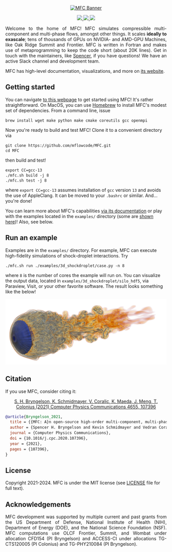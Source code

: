 <p align="center">
  <a href="http://mflowcode.github.io/">
    <img src="docs/res/readme.png" alt="MFC Banner" width="500"/>
  </a>
</p>

<p align="center">
  <a href="http://dx.doi.org/10.1016/j.cpc.2020.107396">
    <img src="https://zenodo.org/badge/doi/10.1016/j.cpc.2020.107396.svg" />
  </a>
  <a href="https://github.com/MFlowCode/MFC/actions">
    <img src="https://github.com/MFlowCode/MFC/actions/workflows/test.yml/badge.svg" />
  </a>
  <a href="https://lbesson.mit-license.org/">
    <img src="https://img.shields.io/badge/License-MIT-blue.svg" />
  </a>
</p>

<p align="justify">
  Welcome to the home of MFC!
  MFC simulates compressible multi-component and multi-phase flows, amongst other things. 
  It scales <b>ideally to exascale</b>; tens of thousands of GPUs on NVIDIA- and AMD-GPU Machines, like Oak Ridge Summit and Frontier.
  MFC is written in Fortran and makes use of metaprogramming to keep the code short (about 20K lines).
  Get in touch with the maintainers, like <a href="mailto:shb@gatech.edu">Spencer</a>, if you have questions!
  We have an active Slack channel and development team.

  MFC has high-level documentation, visualizations, and more on [its website](https://mflowcode.github.io/).
</p>

## Getting started

You can navigate [to this webpage](https://mflowcode.github.io/documentation/md_getting-started.html) to get started using MFC!
It's rather straightforward.
On MacOS, you can use [Homebrew](https://brew.sh) to install MFC's modest set of dependencies.
From a command line, issue
```console
brew install wget make python make cmake coreutils gcc openmpi
```
Now you're ready to build and test MFC!
Clone it to a convenient directory via
```console
git clone https://github.com/mflowcode/MFC.git
cd MFC
```
then build and test!
```console
export CC=gcc-13
./mfc.sh build -j 8
./mfc.sh test -j 8
```
where `export CC=gcc-13` assumes installation of `gcc` version `13` and avoids the use of AppleClang.
It can be moved to your `.bashrc` or similar.
And... you're done!

You can learn more about MFC's capabilities [via its documentation](https://mflowcode.github.io/documentation/index.html) or play with the examples located in the `examples/` directory (some are [shown here](https://mflowcode.github.io/documentation/md_examples.html))!
Also, see below.

## Run an example

Examples are in the `examples/` directory.
For example, MFC can execute high-fidelity simulations of shock-droplet interactions.
Try
```console
./mfc.sh run ./examples/3d_shockdroplet/case.py -n 8
```
where `8` is the number of cores the example will run on.
You can visualize the output data, located in `examples/3d_shockdroplet/silo_hdf5`, via Paraview, Visit, or your other favorite software.
The result looks something like the below!

<p align="center">
    <img src="docs/res/shockdrop.png" alt="Shock Droplet Example" width="700"/>
</p>

## Citation

If you use MFC, consider citing it:

<p align="center">
  <a href="https://doi.org/10.1016/j.cpc.2020.107396">
    S. H. Bryngelson, K. Schmidmayer, V. Coralic, K. Maeda, J. Meng, T. Colonius (2021) Computer Physics Communications 4655, 107396
  </a>
</p>

```bibtex
@article{Bryngelson_2021,
  title = {{MFC: A}n open-source high-order multi-component, multi-phase, and multi-scale compressible flow solver},
  author = {Spencer H. Bryngelson and Kevin Schmidmayer and Vedran Coralic and Jomela C. Meng and Kazuki Maeda and Tim Colonius},
  journal = {Computer Physics Communications},
  doi = {10.1016/j.cpc.2020.107396},
  year = {2021},
  pages = {107396},
}
```

## License
 
Copyright 2021-2024.
MFC is under the MIT license (see [LICENSE](LICENSE) file for full text).

## Acknowledgements
 
<p align="justify">
  MFC development was supported by multiple current and past grants from the US Department of Defense, National Institute of Health (NIH), Department of Energy (DOE), and the National Science Foundation (NSF).
  MFC computations use OLCF Frontier, Summit, and Wombat under allocation CFD154 (PI Bryngelson) and ACCESS-CI under allocations TG-CTS120005 (PI Colonius) and TG-PHY210084 (PI Bryngelson).
</p>
